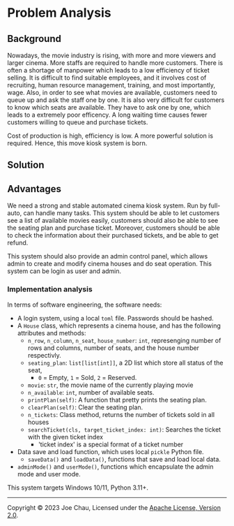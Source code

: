 # Problem Analysis
<!-- By Joe Chau. 100% original, no ChatGPT, no AI :)  -->


## Background

Nowadays, the movie industry is rising, with more and more viewers and larger cinema.
More staffs are required to handle more customers.
There is often a shortage of manpower which leads to a low efficiency of ticket selling. 
It is difficult to find suitable employees, and it involves cost of recruiting, human resource management, training, and most importantly, wage.
Also, in order to see what movies are available, customers need to queue up and ask the staff one by one.
It is also very difficult for customers to know which seats are available. They have to ask one by one, which leads to a extremely poor efficency.
A long waiting time causes fewer customers willing to queue and purchase tickets.

Cost of production is high, efficiency is low. 
A more powerful solution is required.
Hence, this move kiosk system is born.


## Solution

## Advantages

We need a strong and stable automated cinema kiosk system. Run by full-auto, can handle many tasks.
This system should be able to let customers see a list of available movies easily,
customers should also be able to see the seating plan and purchase ticket.
Moreover, customers should be able to check the information about their purchased tickets, and be able to get refund.

This system should also provide an admin control panel, 
which allows admin to create and modify cinema houses and do seat operation.
This system can be login as user and admin.

### Implementation analysis

In terms of software engineering, the software needs:
- A login system, using a local `toml` file. Passwords should be hashed.
- A `House` class, which represents a cinema house, and has the following attributes and methods:
  - `n_row`, `n_column`, `n_seat`, `house_number`: `int`, represenging number of rows and columns, number of seats, and the house number respectivly.
  - `seating_plan`: `list[list[int]]`, a 2D list which store all status of the seat,
    - `0` = Empty, `1` = Sold, `2` = Reserved.
  - `movie`: `str`, the movie name of the currently playing movie
  - `n_available`: `int`, number of available seats.
  - `printPlan(self)`: A function that pretty prints the seating plan.
  - `clearPlan(self)`: Clear the seating plan.
  - `n_tickets`: Class method, returns the number of tickets sold in all houses
  - `searchTicket(cls, target_ticket_index: int)`: Searches the ticket with the given ticket index
    - 'ticket index' is a special format of a ticket number
- Data save and load function, which uses local `pickle` Python file.
  - `saveData()` and `loadData()`, functions that save and load local data.
- `adminMode()` and `userMode()`, functions which encapsulate the admin mode and user mode.

This system targets Windows 10/11, Python 3.11+.


---

Copyright © 2023 Joe Chau, Licensed under the 
<a href="https://www.apache.org/licenses/LICENSE-2.0" target="_blank">Apache License, Version 2.0</a>.
